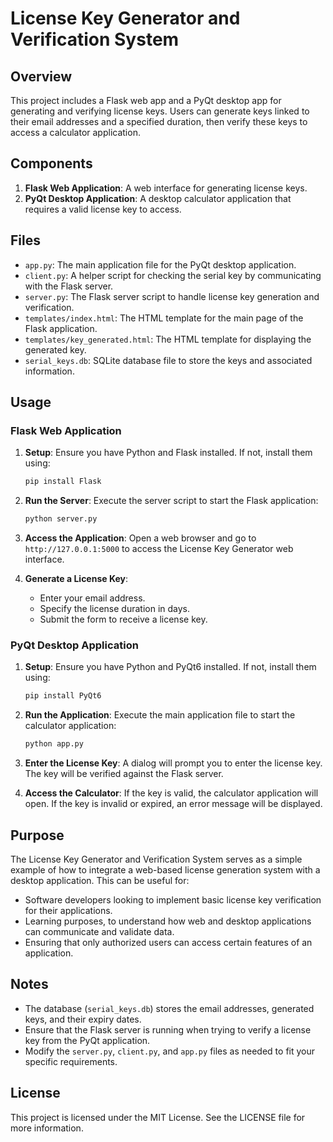 # License Key Generator and Verification System

## Overview

This project includes a Flask web app and a PyQt desktop app for generating and verifying license keys.
Users can generate keys linked to their email addresses and a specified duration, then verify
these keys to access a calculator application.

## Components

1. **Flask Web Application**: A web interface for generating license keys.
2. **PyQt Desktop Application**: A desktop calculator application that requires a valid license key to access.

## Files

- `app.py`: The main application file for the PyQt desktop application.
- `client.py`: A helper script for checking the serial key by communicating with the Flask server.
- `server.py`: The Flask server script to handle license key generation and verification.
- `templates/index.html`: The HTML template for the main page of the Flask application.
- `templates/key_generated.html`: The HTML template for displaying the generated key.
- `serial_keys.db`: SQLite database file to store the keys and associated information.

## Usage

### Flask Web Application

1. **Setup**: Ensure you have Python and Flask installed. If not, install them using:

   ```bash
   pip install Flask
   ```

2. **Run the Server**: Execute the server script to start the Flask application:

   ```bash
   python server.py
   ```

3. **Access the Application**: Open a web browser and go to `http://127.0.0.1:5000` to access the License Key Generator web interface.

4. **Generate a License Key**:
    - Enter your email address.
    - Specify the license duration in days.
    - Submit the form to receive a license key.

### PyQt Desktop Application

1. **Setup**: Ensure you have Python and PyQt6 installed. If not, install them using:

   ```bash
   pip install PyQt6
   ```

2. **Run the Application**: Execute the main application file to start the calculator application:

   ```bash
   python app.py
   ```

3. **Enter the License Key**: A dialog will prompt you to enter the license key. The key will be verified against the Flask server.

4. **Access the Calculator**: If the key is valid, the calculator application will open. If the key is invalid or expired, an error message will be displayed.

## Purpose

The License Key Generator and Verification System serves as a simple example of how to integrate a web-based license generation system with a desktop application. This can be useful for:

- Software developers looking to implement basic license key verification for their applications.
- Learning purposes, to understand how web and desktop applications can communicate and validate data.
- Ensuring that only authorized users can access certain features of an application.

## Notes

- The database (`serial_keys.db`) stores the email addresses, generated keys, and their expiry dates.
- Ensure that the Flask server is running when trying to verify a license key from the PyQt application.
- Modify the `server.py`, `client.py`, and `app.py` files as needed to fit your specific requirements.

## License

This project is licensed under the MIT License. See the LICENSE file for more information.

